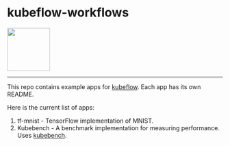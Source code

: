 # kubeflow-workflows

<img src="https://www.kubeflow.org/images/logo.svg" width="100">

---

This repo contains example apps for [kubeflow]. Each app has its own README.

Here is the current list of apps:
1. tf-mnist - TensorFlow implementation of MNIST.
2. Kubebench - A benchmark implementation for measuring performance. Uses
   [kubebench].

[kubeflow]: https://www.kubeflow.org/
[kubebench]: https://github.com/kubeflow/kubebench
